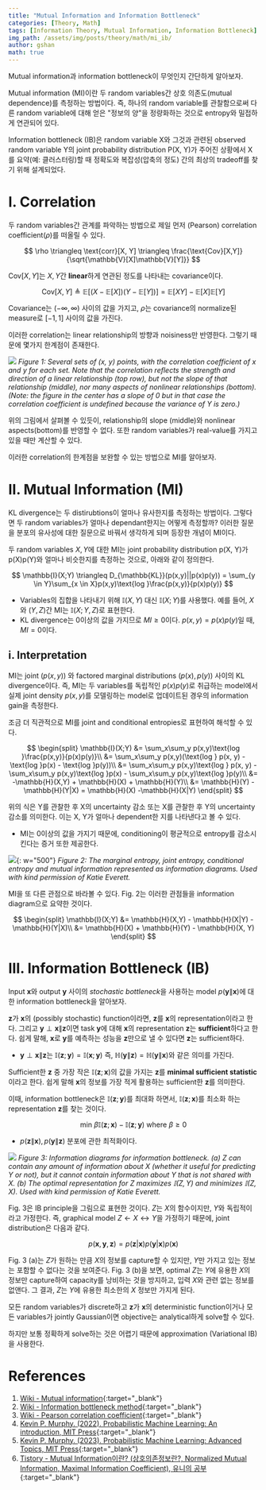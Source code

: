 ```yaml
---
title: "Mutual Information and Information Bottleneck"
categories: [Theory, Math]
tags: [Information Theory, Mutual Information, Information Bottleneck]
img_path: /assets/img/posts/theory/math/mi_ib/
author: gshan
math: true
---
```


Mutual information과 information bottleneck이 무엇인지 간단하게 알아보자.

Mutual information (MI)이란 두 random variables간 상호 의존도(mutual dependence)를 측정하는 방법이다.
즉, 하나의 random variable를 관찰함으로써 다른 random variable에 대해 얻은 "정보의 양"을 정량화하는 것으로 entropy와 밀접하게 연관되어 있다.

Information bottleneck (IB)은 random variable X와 그것과 관련된 observed random variable Y의 joint probability distribution P(X, Y)가 주어진 상황에서 X를 요약(예: 클러스터링)할 때 정확도와 복잡성(압축의 정도) 간의 최상의 tradeoff를 찾기 위해 설계되었다.

# Ⅰ. Correlation

두 random variables간 관계를 파악하는 방법으로 제일 먼저 (Pearson) correlation coefficient($\rho$)를 떠올릴 수 있다.

$$
\rho \triangleq \text{corr}[X, Y] \triangleq \frac{\text{Cov}[X,Y]}{\sqrt{\mathbb{V}[X]\mathbb{V}[Y]}}
$$

$\text{Cov}[X,Y]$는 $X, Y$간 **linear**하게 연관된 정도를 나타내는 covariance이다.

$$
\text{Cov}[X,Y] \triangleq \mathbb{E}[(X - \mathbb{E}[X])(Y - \mathbb{E}[Y])] = \mathbb{E}[XY] - \mathbb{E}[X]\mathbb{E}[Y]
$$

Covariance는 $(-\infty, \infty)$ 사이의 값을 가지고, $\rho$는 covariance의 normalize된 measure로 $[-1, 1]$ 사이의 값을 가진다.

이러한 correlation는 linear relationship의 방향과 noisiness만 반영한다. 그렇기 때문에 <span class="text-color-yellow">몇가지 한계점이 존재</span>한다.

![](1.png)
_Figure 1: Several sets of (x, y) points, with the correlation coefficient of x and y for each set. Note that the correlation reflects the strength and direction of a linear relationship (top row), but not the slope of that relationship (middle), nor many aspects of nonlinear relationships (bottom). (Note: the figure in the center has a slope of 0 but in that case the correlation coefficient is undefined because the variance of Y is zero.)_

위의 그림에서 살펴볼 수 있듯이, relationship의 slope (middle)와 nonlinear aspects(bottom)를 반영할 수 없다. 또한 random variables가 real-value를 가지고 있을 때만 계산할 수 있다. 

이러한 correlation의 한계점을 보완할 수 있는 방법으로 MI를 알아보자.

# Ⅱ. Mutual Information (MI)

KL divergence는 두 distirubtions이 얼마나 유사한지를 측정하는 방법이다. 
그렇다면 두 random variables가 얼마나 dependant한지는 어떻게 측정할까?
이러한 질문을 분포의 유사성에 대한 질문으로 바꿔서 생각하게 되며 등장한 개념이 MI이다.

두 random variables $X, Y$에 대한 MI는 joint probability distribution p(X, Y)가 p(X)p(Y)와 얼마나 비슷한지를 측정하는 것으로, 아래와 같이 정의한다.

$$
\mathbb{I}(X;Y) \triangleq D_{\mathbb{KL}}(p(x,y)||p(x)p(y)) = \sum_{y \in Y}\sum_{x \in X}p(x,y)\text{log }\frac{p(x,y)}{p(x)p(y)}
$$

- Variables의 집합을 나타내기 위해 $\mathbb{I}(X,Y)$ 대신 $\mathbb{I}(X;Y)$를 사용했다. 예를 들어, $X$와 $(Y, Z)$간 MI는 $\mathbb{I}(X;Y,Z)$로 표현한다.
- KL divergence는 0이상의 값을 가지므로 $MI \geq 0$이다. $p(x,y)=p(x)p(y)$일 때, $MI=0$이다.

## ⅰ. Interpretation

MI는 joint ($p(x, y)$) 와 factored marginal distributions ($p(x), p(y)$) 사이의 KL divergence이다. 
즉, MI는 두 variables를 독립적인 $p(x)p(y)$로 취급하는 model에서 실제 joint density $p(x, y)$를 모델링하는 model로 업데이트된 경우의 information gain을 측정한다.

조금 더 직관적으로 MI를 joint and conditional entropies로 표현하여 해석할 수 있다.

$$
\begin{split}
  \mathbb{I}(X;Y) 
    &= \sum_x\sum_y p(x,y)\text{log }\frac{p(x,y)}{p(x)p(y)}\\
    &= \sum_x\sum_y p(x,y)(\text{log } p(x, y) - \text{log }p(x) - \text{log }p(y))\\
    &= \sum_x\sum_y p(x,y)\text{log } p(x, y) - \sum_x\sum_y p(x,y)\text{log }p(x) - \sum_x\sum_y p(x,y)\text{log }p(y)\\
    &= -\mathbb{H}(X,Y) + \mathbb{H}(X) + \mathbb{H}(Y)\\
    &= \mathbb{H}(Y) -\mathbb{H}(Y|X) = \mathbb{H}(X) -\mathbb{H}(X|Y)
\end{split}
$$

위의 식은 Y를 관찰한 후 X의 uncertainty 감소 또는 X를 관찰한 후 Y의 uncertainty 감소를 의미한다.
이는 X, Y가 얼마나 dependent한 지를 나타낸다고 볼 수 있다.
- MI는 0이상의 값을 가지기 때문에, conditioning이 평균적으로 entropy를 감소시킨다는 증거 또한 제공한다.

![](2.jpg){: w="500"}
_Figure 2: The marginal entropy, joint entropy, conditional entropy and mutual information represented as information diagrams. Used with kind permission of Katie Everett._

MI을 또 다른 관점으로 바라볼 수 있다.
Fig. 2는 이러한 관점들을 information diagram으로 요약한 것이다.

$$
\begin{split}
  \mathbb{I}(X;Y) 
    &= \mathbb{H}(X,Y) - \mathbb{H}(X|Y) - \mathbb{H}(Y|X)\\
    &= \mathbb{H}(X) + \mathbb{H}(Y) - \mathbb{H}(X, Y)
\end{split}
$$

# Ⅲ. Information Bottleneck (IB)

Input $\mathbf{x}$와 output $\mathbf{y}$ 사이의 *stochastic bottleneck*을 사용하는 model $p(\mathbf{y}\|\mathbf{x})$에 대한 information bottleneck을 알아보자.

$\mathbf{z}$가 $\mathbf{x}$의 (possibly stochastic) function이라면, $\mathbf{z}$를 $\mathbf{x}$의 representation이라고 한다.
그리고 $\mathbf{y} \perp \mathbf{x} \| \mathbf{z}$이면 task $\mathbf{y}$에 대해 $\mathbf{x}$의 representation $\mathbf{z}$는 **sufficient**하다고 한다.
쉽게 말해, $\mathbf{x}$로 $\mathbf{y}$를 예측하는 성능을 $\mathbf{z}$만으로 낼 수 있다면 $\mathbf{z}$는 sufficient하다.
- $\mathbf{y} \perp \mathbf{x} \| \mathbf{z}$는 $\mathbb{I}(\mathbf{z};\mathbf{y}) = \mathbb{I}(\mathbf{x};\mathbf{y})$ 즉, $\mathbb{H}(\mathbf{y}\|\mathbf{z}) = \mathbb{H}(\mathbf{y}\|\mathbf{x})$와 같은 의미를 가진다.

Sufficient한 $\mathbf{z}$ 중 가장 작은 $\mathbb{I}(\mathbf{z};\mathbf{x})$의 값을 가지는 $\mathbf{z}$를 **minimal sufficient statistic**이라고 한다.
쉽게 말해 $\mathbf{x}$의 정보를 가장 적게 활용하는 sufficient한 $\mathbf{z}$를 의미한다.

이때, information bottleneck은 $\mathbb{I}(\mathbf{z};\mathbf{y})$를 최대화 하면서, $\mathbb{I}(\mathbf{z};\mathbf{x})$를 최소화 하는 representation $\mathbf{z}$를 찾는 것이다.

$$
\text{min } \beta \mathbb{I}(\mathbf{z};\mathbf{x}) - \mathbb{I}(\mathbf{z};\mathbf{y})
\text{ where } \beta \ge 0
$$

- $p(\mathbf{z}\|\mathbf{x}), p(\mathbf{y}\|\mathbf{z})$ 분포에 관한 최적화이다.

![](3.jpg)
_Figure 3: Information diagrams for information bottleneck. (a) $Z$ can contain any amount of information about $X$ (whether it useful for predicting $Y$ or not), but it cannot contain information about $Y$ that is not shared with $X$. (b) The optimal representation for $Z$ maximizes $\mathbb{I}(Z, Y)$ and minimizes $\mathbb{I}(Z, X)$. Used with kind permission of Katie Everett._

Fig. 3은 IB principle을 그림으로 표현한 것이다.
$Z$는 $X$의 함수이지만, $Y$와 독립적이라고 가정한다.
즉, graphical model $Z \leftarrow X \leftrightarrow Y$을 가정하기 때문에, joint distribution은 다음과 같다.

$$
p(\mathbf{x}, \mathbf{y}, \mathbf{z}) = p(\mathbf{z}|\mathbf{x})p(\mathbf{y}|\mathbf{x})p(\mathbf{x})
$$

Fig. 3 (a)는 $Z$가 원하는 만큼 $X$의 정보를 capture할 수 있지만, $Y$만 가지고 있는 정보는 포함할 수 없다는 것을 보여준다.
Fig. 3 (b)을 보면, optimal $Z$는 $Y$에 유용한 $X$의 정보만 capture하여 capacity를 낭비하는 것을 방지하고, 입력 $X$와 관련 없는 정보를 없앤다.
그 결과, $Z$는 $Y$에 유용한 최소한의 $X$ 정보만 가지게 된다.

모든 random variables가 discrete하고 $\mathbf{z}$가 $\mathbf{x}$의 deterministic function이거나 모든 variables가 jointly Gaussian이면 objective는 analytical하게 solve할 수 있다.

하지만 보통 정확하게 solve하는 것은 어렵기 때문에 approximation (Variational IB)을 사용한다.


# References

1. [Wiki - Mutual information][1]{:target="_blank"}
2. [Wiki - Information bottleneck method][2]{:target="_blank"}
3. [Wiki - Pearson correlation coefficient][3]{:target="_blank"}
4. [Kevin P. Murphy. (2022). Probabilistic Machine Learning: An introduction, MIT Press][3]{:target="_blank"}
5. [Kevin P. Murphy. (2023). Probabilistic Machine Learning: Advanced Topics, MIT Press][4]{:target="_blank"}
6. [Tistory - Mutual Information이란? (상호의존정보란?, Normalized Mutual Information, Maximal Information Coefficient), 유니의 공부][6]{:target="_blank"}

[1]: https://en.wikipedia.org/wiki/Mutual_information
[2]: https://en.wikipedia.org/wiki/Information_bottleneck_method
[3]: https://en.wikipedia.org/wiki/Pearson_correlation_coefficient
[4]: https://probml.github.io/pml-book/book1.html
[5]: https://probml.github.io/pml-book/book2.html
[6]: https://process-mining.tistory.com/141